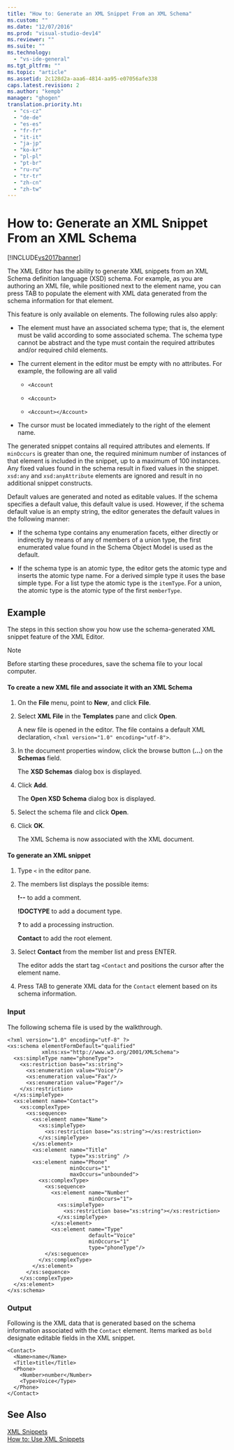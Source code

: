 ```yaml
---
title: "How to: Generate an XML Snippet From an XML Schema"
ms.custom: ""
ms.date: "12/07/2016"
ms.prod: "visual-studio-dev14"
ms.reviewer: ""
ms.suite: ""
ms.technology: 
  - "vs-ide-general"
ms.tgt_pltfrm: ""
ms.topic: "article"
ms.assetid: 2c128d2a-aaa6-4814-aa95-e07056afe338
caps.latest.revision: 2
ms.author: "kempb"
manager: "ghogen"
translation.priority.ht: 
  - "cs-cz"
  - "de-de"
  - "es-es"
  - "fr-fr"
  - "it-it"
  - "ja-jp"
  - "ko-kr"
  - "pl-pl"
  - "pt-br"
  - "ru-ru"
  - "tr-tr"
  - "zh-cn"
  - "zh-tw"
---
```

# How to: Generate an XML Snippet From an XML Schema
[!INCLUDE[vs2017banner](../code-quality/includes/vs2017banner.md)]

The XML Editor has the ability to generate XML snippets from an XML Schema definition language (XSD) schema. For example, as you are authoring an XML file, while positioned next to the element name, you can press TAB to populate the element with XML data generated from the schema information for that element.  
  
 This feature is only available on elements. The following rules also apply:  
  
-   The element must have an associated schema type; that is, the element must be valid according to some associated schema. The schema type cannot be abstract and the type must contain the required attributes and/or required child elements.  
  
-   The current element in the editor must be empty with no attributes. For example,  the following are all valid  
  
    -   `<Account`  
  
    -   `<Account>`  
  
    -   `<Account></Account>`  
  
-   The cursor must be located immediately to the right of the element name.  
  
 The generated snippet contains all required attributes and elements. If `minOccurs` is greater than one, the required minimum number of instances of that element is included in the snippet, up to a maximum of 100 instances. Any fixed values found in the schema result in fixed values in the snippet. `xsd:any` and `xsd:anyAttribute` elements are ignored and result in no additional snippet constructs.  
  
 Default values are generated and noted as editable values. If the schema specifies a default value, this default value is used. However, if the schema default value is an empty string, the editor generates the default values in the following manner:  
  
-   If the schema type contains any enumeration facets, either directly or indirectly by means of any of members of a union type, the first enumerated value found in the Schema Object Model is used as the default.  
  
-   If the schema type is an atomic type, the editor gets the atomic type and inserts the atomic type name. For a derived simple type it uses the base simple type. For a list type the atomic type is the `itemType`. For a union, the atomic type is the atomic type of the first `memberType`.  
  
## Example  
 The steps in this section show you how use the schema-generated XML snippet feature of the XML Editor.  
  
> [!NOTE]
>  Before starting these procedures, save the schema file to your local computer.  
  
#### To create a new XML file and associate it with an XML Schema  
  
1.  On the **File** menu, point to **New**, and click **File**.  
  
2.  Select **XML File** in the **Templates** pane and click **Open**.  
  
     A new file is opened in the editor. The file contains a default XML declaration, `<?xml version="1.0" encoding="utf-8">`.  
  
3.  In the document properties window, click the browse button (**…**) on the **Schemas** field.  
  
     The **XSD Schemas** dialog box is displayed.  
  
4.  Click **Add**.  
  
     The **Open XSD Schema** dialog box is displayed.  
  
5.  Select the schema file and click **Open**.  
  
6.  Click **OK**.  
  
     The XML Schema is now associated with the XML document.  
  
#### To generate an XML snippet  
  
1.  Type `<` in the editor pane.  
  
2.  The members list displays the possible items:  
  
     **!--** to add a comment.  
  
     **!DOCTYPE** to add a document type.  
  
     **?** to add a processing instruction.  
  
     **Contact** to add the root element.  
  
3.  Select **Contact** from the member list and press ENTER.  
  
     The editor adds the start tag `<Contact` and positions the cursor after the element name.  
  
4.  Press TAB to generate XML data for the `Contact` element based on its schema information.  
  
### Input  
 The following schema file is used by the walkthrough.  
  
```  
<?xml version="1.0" encoding="utf-8" ?>  
<xs:schema elementFormDefault="qualified"  
           xmlns:xs="http://www.w3.org/2001/XMLSchema">  
  <xs:simpleType name="phoneType">  
    <xs:restriction base="xs:string">  
      <xs:enumeration value="Voice"/>  
      <xs:enumeration value="Fax"/>  
      <xs:enumeration value="Pager"/>  
    </xs:restriction>  
  </xs:simpleType>  
  <xs:element name="Contact">  
    <xs:complexType>  
      <xs:sequence>  
        <xs:element name="Name">  
          <xs:simpleType>  
            <xs:restriction base="xs:string"></xs:restriction>  
          </xs:simpleType>  
        </xs:element>  
        <xs:element name="Title"  
                    type="xs:string" />  
        <xs:element name="Phone"  
                    minOccurs="1"  
                    maxOccurs="unbounded">  
          <xs:complexType>  
            <xs:sequence>  
              <xs:element name="Number"  
                          minOccurs="1">  
                <xs:simpleType>  
                  <xs:restriction base="xs:string"></xs:restriction>  
                </xs:simpleType>  
              </xs:element>  
              <xs:element name="Type"  
                          default="Voice"  
                          minOccurs="1"  
                          type="phoneType"/>  
            </xs:sequence>  
          </xs:complexType>  
        </xs:element>  
      </xs:sequence>  
    </xs:complexType>  
  </xs:element>  
</xs:schema>  
```  
  
### Output  
 Following is the XML data that is generated based on the schema information associated with the `Contact` element. Items marked as `bold` designate editable fields in the XML snippet.  
  
```  
<Contact>  
  <Name>name</Name>  
  <Title>title</Title>  
  <Phone>  
    <Number>number</Number>  
    <Type>Voice</Type>  
  </Phone>  
</Contact>  
```  
  
## See Also  
 [XML Snippets](../xml-tools/xml-snippets.md)   
 [How to: Use XML Snippets](../xml-tools/how-to--use-xml-snippets.md)